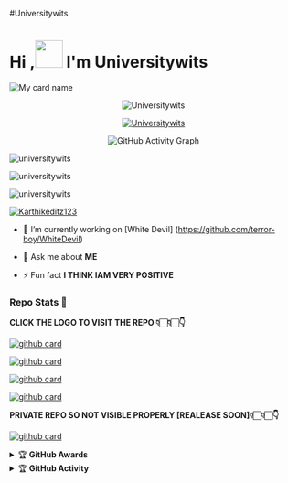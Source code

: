 #Universitywits 

# Hi ,<a href="Hey"><img src="https://raw.githubusercontent.com/TOXIC-DEVIL/TOXIC-DEVIL/TOXIC-DEVIL-OFFICIAL/media/Hi.gif" width="48px"></a> I'm Universitywits&nbsp;

![My card name](https://cardivo.vercel.app/api?name=Universitywits-%20&description=Hi,%20I'm%20a%20moderate%20Developer%20😎&image=https://i.imgur.com/NyoTgJE.png&backgroundColor=#008000&github=Universitywits&&pattern=leaf&colorPattern=%25eaeaea)

<p align="center"> <img src="https://komarev.com/ghpvc/?username=Universitywits &label=Profile%20views&color=0e75b6&style=flat" alt="Universitywits" /> </p>


<p align="center"> <a href="https://github.com/ryo-ma/github-profile-trophy"><img src="https://github-profile-trophy.vercel.app/?username=Universitywits" alt="Universitywits" /></a> </p>


<div align="center">
       
  ![GitHub Activity Graph](https://activity-graph.herokuapp.com/graph?username=Universitywits&bg_color=000000&color=4fff67&line=4fff67&point=ffffff&area=true&hide_border=true)
  </div>
 

<p align="center">
<p><img align="center" src="https://github-readme-stats.vercel.app/api/top-langs?username=Universitywits&show_icons=true&theme=dark&locale=en&layout=compact" alt="universitywits" /></p>

<p align="center">
<p><img align="center" src="https://github-readme-stats.vercel.app/api?username=universitywits&show_icons=true&theme=dark&locale=en" alt="universitywits" /></p>

<p><img align="center" src="https://github-readme-streak-stats.herokuapp.com/?user=universitywits&theme=dark" alt="universitywits" /></p>
</p>

<p align="left"> <a href="https://twitter.com/Karthikeditz123" target="blank"><img src="https://img.shields.io/twitter/follow/Karthikeditz123?logo=twitter&style=for-the-badge" alt="Karthikeditz123" /></a> </p>

- 🔭 I’m currently working on [White Devil] (https://github.com/terror-boy/WhiteDevil)

- 💬 Ask me about **ME**

- ⚡ Fun fact **I THINK IAM VERY POSITIVE**


### Repo Stats 🔭

**CLICK THE LOGO TO VISIT THE REPO 👇🏻👇🏻👇**


[![github card](https://github-readme-stats.vercel.app/api/pin/?username=universitywits&repo=WhiteDevil&theme=dark)](https://github.com/universitywits/WhiteDevil)




[![github card](https://github-readme-stats.vercel.app/api/pin/?username=universitywits&repo=White&theme=dark)](https://github.com/universitywits/White)



[![github card](https://github-readme-stats.vercel.app/api/pin/?username=terror-boy&repo=termux-package-basic&theme=nightowl)](https://github.com/terror-boy/termux-package-basic)



[![github card](https://github-readme-stats.vercel.app/api/pin/?username=terror-boy&repo=whatsapp-bot-collection&theme=dark)](https://github.com/terror-boy/whatsapp-bot-collection)


**PRIVATE REPO SO NOT VISIBLE PROPERLY [REALEASE SOON]👇🏻👇🏻👇**


[![github card](https://github-readme-stats.vercel.app/api/pin/?username=terror-boy&repo=WhiteDevil-UserBot&theme=nightowl)](https://github.com/terror-boy/WhiteDevil-UserBot)






<details>
    <summary>&#127942 <b>GitHub Awards</b></summary><br/>

![Github Trophy](https://github-profile-trophy.vercel.app/?username=universitywits)

</details>

<details>
    <summary>&#127942 <b>GitHub Activity</b></summary><br/>

![Metrics](https://metrics.lecoq.io/universitywits?template=classic&repositories.forks=true&languages=1&languages.colors=github&languages.threshold=0%25&config.timezone=Asia%2India)

</details> 
